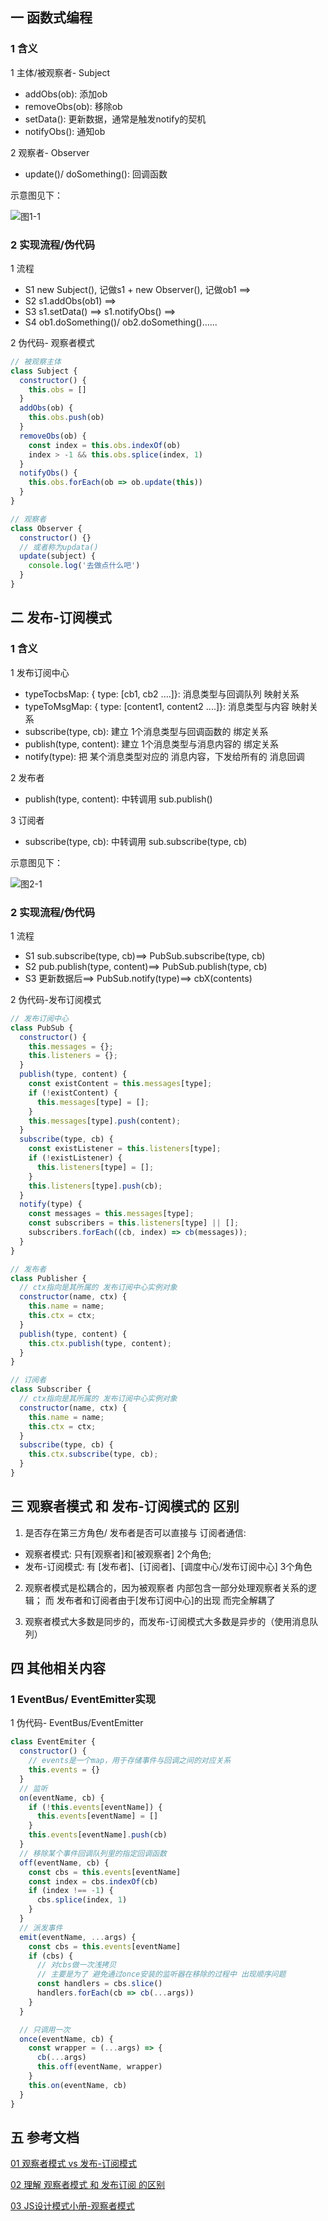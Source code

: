## 一 函数式编程

### 1 含义

1 主体/被观察者- Subject
  - addObs(ob): 添加ob
  - removeObs(ob): 移除ob
  - setData(): 更新数据，通常是触发notify的契机
  - notifyObs(): 通知ob

2 观察者- Observer
  - update()/ doSomething(): 回调函数

示意图见下：

![图1-1](https://p3-juejin.byteimg.com/tos-cn-i-k3u1fbpfcp/f29c96d85d8a4c4e82b455a5e9d9ce02~tplv-k3u1fbpfcp-zoom-in-crop-mark:4536:0:0:0.awebp)

### 2 实现流程/伪代码

1 流程
  - S1 new Subject(), 记做s1 + new Observer(), 记做ob1 ==>
  - S2 s1.addObs(ob1) ==> 
  - S3 s1.setData() ==> s1.notifyObs() ==>
  - S4 ob1.doSomething()/ ob2.doSomething()......

2 伪代码- 观察者模式

```js
// 被观察主体
class Subject {
  constructor() {
    this.obs = []
  }
  addObs(ob) {
    this.obs.push(ob)
  }
  removeObs(ob) {
    const index = this.obs.indexOf(ob)
    index > -1 && this.obs.splice(index, 1)
  }
  notifyObs() {
    this.obs.forEach(ob => ob.update(this))
  }
}

// 观察者
class Observer {
  constructor() {}
  // 或者称为updata()
  update(subject) {
    console.log('去做点什么吧')
  }
}
```

## 二 发布-订阅模式

### 1 含义

1 发布订阅中心
  - typeTocbsMap: { type: [cb1, cb2 ....]}: 消息类型与回调队列 映射关系
  - typeToMsgMap: { type: [content1, content2 ....]}: 消息类型与内容 映射关系
  - subscribe(type, cb): 建立 1个消息类型与回调函数的 绑定关系
  - publish(type, content): 建立 1个消息类型与消息内容的 绑定关系
  - notify(type): 把 某个消息类型对应的 消息内容，下发给所有的 消息回调

2 发布者
  - publish(type, content): 中转调用 sub.publish()

3 订阅者
  - subscribe(type, cb): 中转调用 sub.subscribe(type, cb)

示意图见下：

![图2-1](https://p3-juejin.byteimg.com/tos-cn-i-k3u1fbpfcp/709112a52dfc4ead87dac9cff8ba0a58~tplv-k3u1fbpfcp-zoom-in-crop-mark:4536:0:0:0.awebp)


### 2 实现流程/伪代码

1 流程
  - S1 sub.subscribe(type, cb)==> PubSub.subscribe(type, cb)
  - S2 pub.publish(type, content)==> PubSub.publish(type, cb)
  - S3 更新数据后==> PubSub.notify(type)==> cbX(contents)

2 伪代码-发布订阅模式
```js
// 发布订阅中心
class PubSub {
  constructor() {
    this.messages = {};
    this.listeners = {};
  }
  publish(type, content) {
    const existContent = this.messages[type];
    if (!existContent) {
      this.messages[type] = [];
    }
    this.messages[type].push(content);
  }
  subscribe(type, cb) {
    const existListener = this.listeners[type];
    if (!existListener) {
      this.listeners[type] = [];
    }
    this.listeners[type].push(cb);
  }
  notify(type) {
    const messages = this.messages[type];
    const subscribers = this.listeners[type] || [];
    subscribers.forEach((cb, index) => cb(messages));
  }
}

// 发布者
class Publisher {
  // ctx指向是其所属的 发布订阅中心实例对象
  constructor(name, ctx) {
    this.name = name;
    this.ctx = ctx;
  }
  publish(type, content) {
    this.ctx.publish(type, content);
  }
}

// 订阅者
class Subscriber {
  // ctx指向是其所属的 发布订阅中心实例对象
  constructor(name, ctx) {
    this.name = name;
    this.ctx = ctx;
  }
  subscribe(type, cb) {
    this.ctx.subscribe(type, cb);
  }
}
```


## 三 观察者模式 和 发布-订阅模式的 区别

1. 是否存在第三方角色/ 发布者是否可以直接与 订阅者通信: 
  - 观察者模式: 只有[观察者]和[被观察者] 2个角色;
  - 发布-订阅模式: 有 [发布者]、[订阅者]、[调度中心/发布订阅中心] 3个角色

2. 观察者模式是松耦合的，因为被观察者 内部包含一部分处理观察者关系的逻辑；
  而 发布者和订阅者由于[发布订阅中心]的出现 而完全解耦了

3. 观察者模式大多数是同步的，而发布-订阅模式大多数是异步的（使用消息队列）


## 四 其他相关内容

### 1 EventBus/ EventEmitter实现

1 伪代码- EventBus/EventEmitter

```js
class EventEmiter {
  constructor() {
    // events是一个map，用于存储事件与回调之间的对应关系
    this.events = {}
  }
  // 监听
  on(eventName, cb) {
    if (!this.events[eventName]) {
      this.events[eventName] = []
    }
    this.events[eventName].push(cb)
  }
  // 移除某个事件回调队列里的指定回调函数
  off(eventName, cb) {
    const cbs = this.events[eventName]
    const index = cbs.indexOf(cb)
    if (index !== -1) {
      cbs.splice(index, 1)
    }
  }
  // 派发事件
  emit(eventName, ...args) {
    const cbs = this.events[eventName]
    if (cbs) {
      // 对cbs做一次浅拷贝
      // 主要是为了 避免通过once安装的监听器在移除的过程中 出现顺序问题
      const handlers = cbs.slice()
      handlers.forEach(cb => cb(...args))
    }
  }

  // 只调用一次
  once(eventName, cb) {
    const wrapper = (...args) => {
      cb(...args)
      this.off(eventName, wrapper)
    }
    this.on(eventName, cb)
  }
}
```

## 五 参考文档

[01 观察者模式 vs 发布-订阅模式](https://juejin.cn/post/6844903513009422343)

[02 理解 观察者模式 和 发布订阅 的区别](https://juejin.cn/post/6978728619782701087)

[03 JS设计模式小册-观察者模式](https://juejin.cn/book/6844733790204461070/section/6844733790279958535)